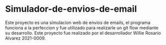 # Simulador-de-envios-de-email
Este proyecto es una simulacion web de envios de emails, el programa funciona a 
la perfeccion y fue utilizado para realizarle un git flow mediante su desarrollo.
Este proyecto fue realizado por el desarrollador Willie Rosario Alvarez 2021-0009.